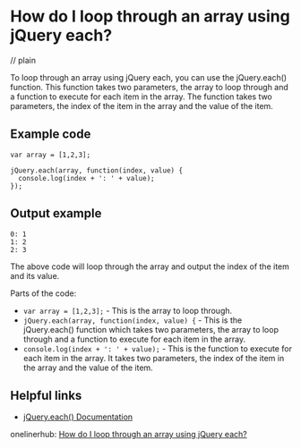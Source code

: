 # How do I loop through an array using jQuery each?
// plain

To loop through an array using jQuery each, you can use the jQuery.each() function. This function takes two parameters, the array to loop through and a function to execute for each item in the array. The function takes two parameters, the index of the item in the array and the value of the item.

## Example code

```
var array = [1,2,3];

jQuery.each(array, function(index, value) {
  console.log(index + ': ' + value);
});
```

## Output example

```
0: 1
1: 2
2: 3
```

The above code will loop through the array and output the index of the item and its value.

Parts of the code:
- `var array = [1,2,3];` - This is the array to loop through.
- `jQuery.each(array, function(index, value) {` - This is the jQuery.each() function which takes two parameters, the array to loop through and a function to execute for each item in the array.
- `console.log(index + ': ' + value);` - This is the function to execute for each item in the array. It takes two parameters, the index of the item in the array and the value of the item.

## Helpful links
- [jQuery.each() Documentation](https://api.jquery.com/jquery.each/)

onelinerhub: [How do I loop through an array using jQuery each?](https://onelinerhub.com/jquery/how-do-i-loop-through-an-array-using-jquery-each)
